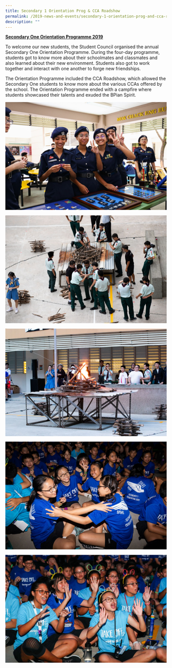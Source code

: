 ```yaml
---
title: Secondary 1 Orientation Prog & CCA Roadshow
permalink: /2019-news-and-events/secondary-1-orientation-prog-and-cca-roadshow/
description: ""
---
```




<strong><u>Secondary One Orientation Programme 2019</u></strong>

  

To welcome our new students, the Student Council organised the annual Secondary One Orientation Programme. During the four-day programme, students got to know more about their schoolmates and classmates and also learned about their new environment. Students also got to work together and interact with one another to forge new friendships.

  

The Orientation Programme included the CCA Roadshow, which allowed the Secondary One students to know more about the various CCAs offered by the school. The Orientation Programme ended with a campfire where students showcased their talents and exuded the BPian Spirit.

  

![](/images/DAY%203%20BPGH%20OREINTATION-25.jpeg)

![](/images/DAY%203%20BPGH%20OREINTATION-46.jpeg)

  
![](/images/DAY%203%20BPGH%20OREINTATION-64.jpeg)
  

![](/images/DAY%203%20BPGH%20OREINTATION-136.jpeg)

![](/images/DAY%203%20BPGH%20OREINTATION-69.jpeg)